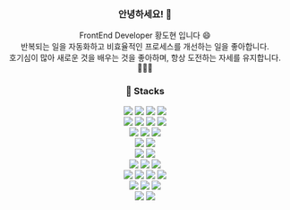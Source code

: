 <div align=center> 
  
### 안녕하세요! 👋
  
FrontEnd Developer 황도현 입니다 😄<br/>
반복되는 일을 자동화하고 비효율적인 프로세스를 개선하는 일을 좋아합니다. <br/>
호기심이 많아 새로운 것을 배우는 것을 좋아하며, 항상 도전하는 자세를 유지합니다.🧑🏻‍💻


### 🔧 Stacks
  
  <img src="https://img.shields.io/badge/html5-E34F26?style=for-the-badge&logo=html5&logoColor=white">
  <img src="https://img.shields.io/badge/css3-1572B6?style=for-the-badge&logo=css3&logoColor=white">
  <img src="https://img.shields.io/badge/javascript-F7DF1E?style=for-the-badge&logo=javascript&logoColor=black">
  <img src="https://img.shields.io/badge/typescript-3178C6?style=for-the-badge&logo=typescript&logoColor=white">
  <br/>
  <img src="https://img.shields.io/badge/react.js-61DAFB?style=for-the-badge&logo=react&logoColor=black"> 
  <img src="https://img.shields.io/badge/next.js-000000?style=for-the-badge&logo=nextdotjs&logoColor=white"> 
  <img src="https://img.shields.io/badge/vue.js-4FC08D?style=for-the-badge&logo=vue.js&logoColor=white"> 
  <img src="https://img.shields.io/badge/angular-DD0031?style=for-the-badge&logo=angular&logoColor=white">
  <br/>
  <img src="https://img.shields.io/badge/redux-764ABC?style=for-the-badge&logo=redux&logoColor=white">
  <img src="https://img.shields.io/badge/reactivex-B7178C?style=for-the-badge&logo=reactivex&logoColor=white">
  <img src="https://img.shields.io/badge/reactquery-FF4154?style=for-the-badge&logo=reactquery&logoColor=white">
  <br/>
  <img src="https://img.shields.io/badge/styled.components-DB7093?style=for-the-badge&logo=styledcomponents&logoColor=white">
  <img src="https://img.shields.io/badge/tailwindcss-06B6D4?style=for-the-badge&logo=tailwindcss&logoColor=white">
  <br/>
  <img src="https://img.shields.io/badge/postman-FF6C37?style=for-the-badge&logo=postman&logoColor=white">
  <img src="https://img.shields.io/badge/axios-5A29E4?style=for-the-badge&logo=axios&logoColor=white">
  <br/>
  <img src="https://img.shields.io/badge/docker-2496ED?style=for-the-badge&logo=docker&logoColor=white">
  <img src="https://img.shields.io/badge/nginx-009639?style=for-the-badge&logo=nginx&logoColor=white">
  <img src="https://img.shields.io/badge/amazonaws-232F3E?style=for-the-badge&logo=amazonaws&logoColor=white">
  <br/>
  <img src="https://img.shields.io/badge/webpack-8DD6F9?style=for-the-badge&logo=webpack&logoColor=black">
  <img src="https://img.shields.io/badge/vite-646CFF?style=for-the-badge&logo=vite&logoColor=white">
  <img src="https://img.shields.io/badge/chart.js-FF6384?style=for-the-badge&logo=chartdotjs&logoColor=white">
  <img src="https://img.shields.io/badge/apache.echarts-AA344D?style=for-the-badge&logo=apacheecharts&logoColor=white">
  <br/>
  <img src="https://img.shields.io/badge/git-F05032?style=for-the-badge&logo=git&logoColor=white">
  <img src="https://img.shields.io/badge/github-181717?style=for-the-badge&logo=github&logoColor=white">
  <img src="https://img.shields.io/badge/gitlab-FC6D26?style=for-the-badge&logo=gitlab&logoColor=white">
  <br/>
  <img src="https://img.shields.io/badge/npm-CB3837?style=for-the-badge&logo=npm&logoColor=white">
  <img src="https://img.shields.io/badge/yarn-2C8EBB?style=for-the-badge&logo=yarn&logoColor=white">
  <br/>
  
</div>

<!--
**DoHyunHwang/DoHyunHwang** is a ✨ _special_ ✨ repository because its `README.md` (this file) appears on your GitHub profile.

Here are some ideas to get you started:

- 🔭 I’m currently working on ...
- 🌱 I’m currently learning ...
- 👯 I’m looking to collaborate on ...
- 🤔 I’m looking for help with ...
- 💬 Ask me about ...
- 📫 How to reach me: ...
- 😄 Pronouns: ...
- ⚡ Fun fact: ...
-->
